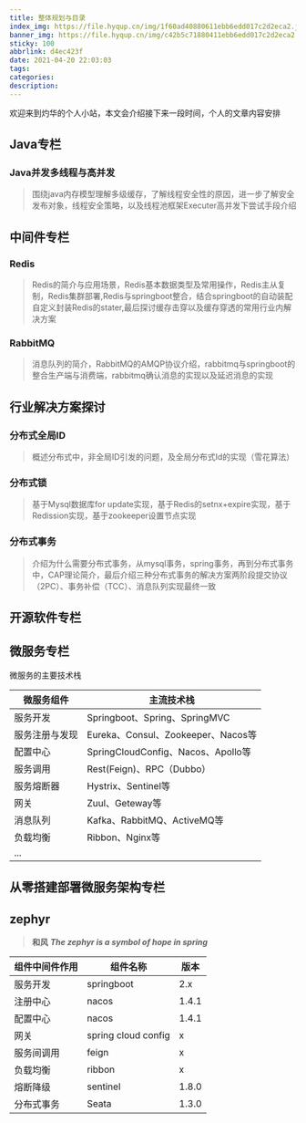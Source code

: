 ```yaml
---
title: 整体规划与目录
index_img: https://file.hyqup.cn/img/1f60ad40880611ebb6edd017c2d2eca2.jpg
banner_img: https://file.hyqup.cn/img/c42b5c71880411ebb6edd017c2d2eca2.jpg
sticky: 100
abbrlink: d4ec423f
date: 2021-04-20 22:03:03
tags:
categories:
description:
---
```


欢迎来到灼华的个人小站，本文会介绍接下来一段时间，个人的文章内容安排

<!-- more -->

## Java专栏

### Java并发多线程与高并发

> 围绕java内存模型理解多级缓存，了解线程安全性的原因，进一步了解安全发布对象，线程安全策略，以及线程池框架Executer高并发下尝试手段介绍

## 中间件专栏

### Redis

> Redis的简介与应用场景，Redis基本数据类型及常用操作，Redis主从复制，Redis集群部署,Redis与springboot整合，结合springboot的自动装配自定义封装Redis的stater,最后探讨缓存击穿以及缓存穿透的常用行业内解决方案

### RabbitMQ

> 消息队列的简介，RabbitMQ的AMQP协议介绍，rabbitmq与springboot的整合生产端与消费端，rabbitmq确认消息的实现以及延迟消息的实现

## 行业解决方案探讨

### 分布式全局ID

> 概述分布式中，非全局ID引发的问题，及全局分布式Id的实现（雪花算法）

### 分布式锁

> 基于Mysql数据库for update实现，基于Redis的setnx+expire实现，基于Redission实现，基于zookeeper设置节点实现

### 分布式事务

> 介绍为什么需要分布式事务，从mysql事务，spring事务，再到分布式事务中，CAP理论简介，最后介绍三种分布式事务的解决方案两阶段提交协议（2PC）、事务补偿（TCC）、消息队列实现最终一致

## 开源软件专栏



## 微服务专栏

微服务的主要技术栈

| 微服务组件     | 主流技术栈                         |
| -------------- | ---------------------------------- |
| 服务开发       | Springboot、Spring、SpringMVC      |
| 服务注册与发现 | Eureka、Consul、Zookeeper、Nacos等 |
| 配置中心       | SpringCloudConfig、Nacos、Apollo等 |
| 服务调用       | Rest(Feign)、RPC（Dubbo）          |
| 服务熔断器     | Hystrix、Sentinel等                |
| 网关           | Zuul、Geteway等                    |
| 消息队列       | Kafka、RabbitMQ、ActiveMQ等        |
| 负载均衡       | Ribbon、Nginx等                    |
| ...            |                                    |

## 从零搭建部署微服务架构专栏

## zephyr

> **和风** ***The zephyr is a symbol of hope in spring***

| 组件中间件作用 | 组件名称            | 版本  |
| -------------- | ------------------- | ----- |
| 服务开发       | springboot          | 2.x   |
| 注册中心       | nacos               | 1.4.1 |
| 配置中心       | nacos               | 1.4.1 |
| 网关           | spring cloud config | x     |
| 服务间调用     | feign               | x     |
| 负载均衡       | ribbon              | x     |
| 熔断降级       | sentinel            | 1.8.0 |
| 分布式事务     | Seata               | 1.3.0 |


